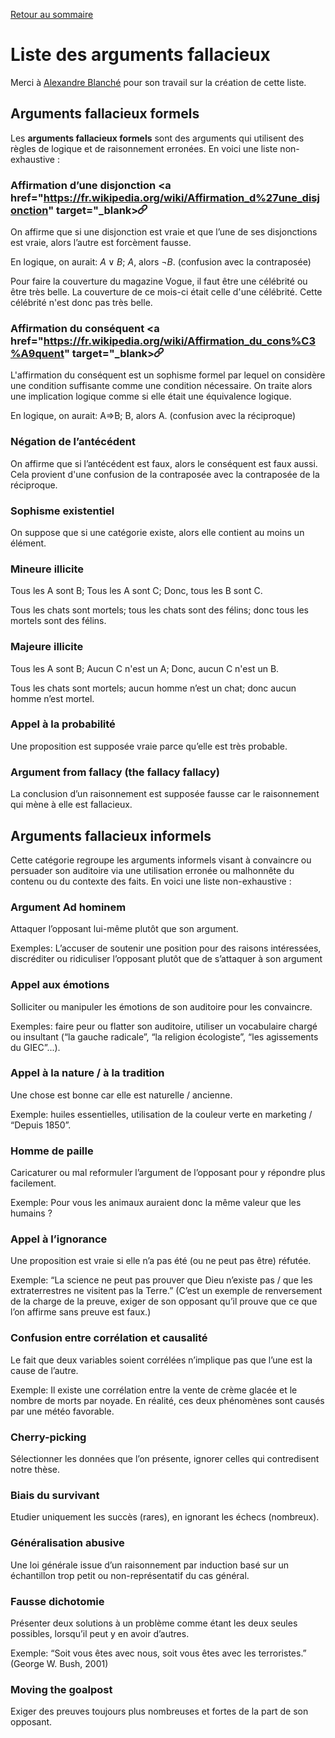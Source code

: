 [Retour au sommaire](../README.md)

# Liste des arguments fallacieux

Merci à [Alexandre Blanché](https://www.labri.fr/perso/ablanche/) pour son travail sur la création de cette liste.

## Arguments fallacieux formels

Les **arguments fallacieux formels** sont des arguments qui utilisent des règles de logique et de raisonnement erronées. En voici une liste non-exhaustive :

### Affirmation d’une disjonction  <a href="https://fr.wikipedia.org/wiki/Affirmation_d%27une_disjonction" target="_blank><img src="icons/chain.png" width="15" height="15" /></a>

On affirme que si une disjonction est vraie et que l’une de ses disjonctions est vraie, alors l’autre est forcèment fausse.

En logique, on aurait: $A \vee B$;  $A$,  alors $\neg B$. (confusion avec la contraposée)


<div class="exemple_atelier">
    Pour faire la couverture du magazine Vogue, il faut être une célébrité ou être très belle.
    La couverture de ce mois-ci était celle d'une célébrité.
    Cette célébrité n'est donc pas très belle.
</div>

### Affirmation du conséquent <a href="https://fr.wikipedia.org/wiki/Affirmation_du_cons%C3%A9quent" target="_blank><img src="icons/chain.png" width="15" height="15" /></a>

L'affirmation du conséquent est un sophisme formel par lequel on considère une condition suffisante comme une condition nécessaire. On traite alors une implication logique comme si elle était une équivalence logique.

En logique, on aurait: A⇒B;  B,  alors A. (confusion avec la réciproque)

### Négation de l’antécédent 

On affirme que si l’antécédent est faux, alors le conséquent est faux aussi. Cela provient d'une confusion de la contraposée avec la contraposée de la réciproque.

### Sophisme existentiel

On suppose que si une catégorie existe, alors elle contient au moins un élément.

### Mineure illicite

Tous les A sont B;  Tous les A sont C;  Donc, tous les B sont C.

<div class="exemple_atelier">

Tous les chats sont mortels; tous les chats sont des félins; donc tous les mortels sont des félins.
</div>

### Majeure illicite

Tous les A sont B;  Aucun C n'est un A;  Donc, aucun C n'est un B.


<div class="exemple_atelier">

Tous les chats sont mortels; aucun homme n’est un chat; donc aucun homme n’est mortel.

</div>

### Appel à la probabilité

Une proposition est supposée vraie parce qu’elle est très probable.

### Argument from fallacy (the fallacy fallacy)

La conclusion d’un raisonnement est supposée fausse car le raisonnement qui mène à elle est fallacieux.

## Arguments fallacieux informels

Cette catégorie regroupe les arguments informels visant à convaincre ou persuader son auditoire via une utilisation erronée ou malhonnête du contenu ou du contexte des faits. En voici une liste non-exhaustive :

### Argument Ad hominem

Attaquer l’opposant lui-même plutôt que son argument.

<div class="exemple_atelier">
Exemples: L’accuser de soutenir une position pour des raisons intéressées, discréditer ou ridiculiser l’opposant plutôt que de s’attaquer à son argument
</div>

### Appel aux émotions 

Solliciter ou manipuler les émotions de son auditoire pour les convaincre. 

<div class="exemple_atelier">

Exemples: faire peur ou flatter son auditoire, utiliser un vocabulaire chargé ou insultant (“la gauche radicale”, “la religion écologiste”, “les agissements du GIEC”...).

</div>

### Appel à la nature / à la tradition

Une chose est bonne car elle est naturelle / ancienne.

<div class="exemple_atelier">

Exemple: huiles essentielles, utilisation de la couleur verte en marketing / “Depuis 1850”.

</div>

### Homme de paille 

Caricaturer ou mal reformuler l’argument de l’opposant pour y répondre plus facilement.

<div class="exemple_atelier">
Exemple: Pour vous les animaux auraient donc la même valeur que les humains ?
</div>

### Appel à l’ignorance

Une proposition est vraie si elle n’a pas été (ou ne peut pas être) réfutée.

<div class="exemple_atelier">
Exemple: “La science ne peut pas prouver que Dieu n’existe pas / que les extraterrestres ne visitent pas la Terre.” (C’est un exemple de renversement de la charge de la preuve, exiger de son opposant qu’il prouve que ce que l’on affirme sans preuve est faux.)
</div>

### Confusion entre corrélation et causalité

Le fait que deux variables soient corrélées n’implique pas que l’une est la cause de l’autre.

<div class="exemple_atelier">
Exemple: Il existe une corrélation entre la vente de crème glacée et le nombre de morts par noyade. En réalité, ces deux phénomènes sont causés par une météo favorable.
</div>

### Cherry-picking

Sélectionner les données que l’on présente, ignorer celles qui contredisent notre thèse.

### Biais du survivant

Etudier uniquement les succès (rares), en ignorant les échecs (nombreux).

### Généralisation abusive

Une loi générale issue d’un raisonnement par induction basé sur un échantillon trop petit ou non-représentatif du cas général.

### Fausse dichotomie

Présenter deux solutions à un problème comme étant les deux seules possibles, lorsqu’il peut y en avoir d’autres.

<div class="exemple_atelier">
Exemple: “Soit vous êtes avec nous, soit vous êtes avec les terroristes.” (George W. Bush, 2001)
</div>

### Moving the goalpost

Exiger des preuves toujours plus nombreuses et fortes de la part de son opposant.
